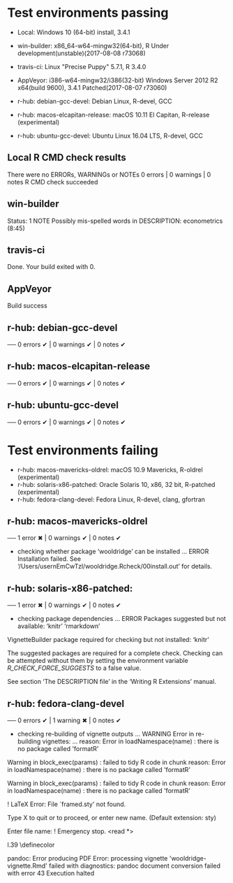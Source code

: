 
# Test environments passing
* Local: Windows 10 (64-bit) install, 3.4.1
* win-builder: x86_64-w64-mingw32(64-bit), R Under development(unstable)(2017-08-08 r73068)

* travis-ci: Linux "Precise Puppy" 5.7.1, R 3.4.0
* AppVeyor: i386-w64-mingw32/i386(32-bit) Windows Server 2012 R2 x64(build 9600), 3.4.1 Patched(2017-08-07 r73060)

* r-hub: debian-gcc-devel: Debian Linux, R-devel, GCC
* r-hub: macos-elcapitan-release: macOS 10.11 El Capitan, R-release (experimental)
* r-hub: ubuntu-gcc-devel: Ubuntu Linux 16.04 LTS, R-devel, GCC


## Local R CMD check results
There were no ERRORs, WARNINGs or NOTEs
0 errors | 0 warnings | 0 notes
R CMD check succeeded

## win-builder
Status: 1 NOTE
Possibly mis-spelled words in DESCRIPTION: econometrics (8:45)

## travis-ci
Done. Your build exited with 0.
## AppVeyor
Build success
  
## r-hub: debian-gcc-devel
── 0 errors ✔ | 0 warnings ✔ | 0 notes ✔
## r-hub: macos-elcapitan-release
── 0 errors ✔ | 0 warnings ✔ | 0 notes ✔
## r-hub: ubuntu-gcc-devel
── 0 errors ✔ | 0 warnings ✔ | 0 notes ✔


# Test environments failing
* r-hub: macos-mavericks-oldrel: macOS 10.9 Mavericks, R-oldrel (experimental)
* r-hub: solaris-x86-patched: Oracle Solaris 10, x86, 32 bit, R-patched (experimental)
* r-hub: fedora-clang-devel: Fedora Linux, R-devel, clang, gfortran

## r-hub: macos-mavericks-oldrel
── 1 error ✖ | 0 warnings ✔ | 0 notes ✔
* checking whether package ‘wooldridge’ can be installed ... ERROR
Installation failed.
See ‘/Users/usernEmCwTzl/wooldridge.Rcheck/00install.out’ for details.

## r-hub: solaris-x86-patched:
── 1 error ✖ | 0 warnings ✔ | 0 notes ✔
* checking package dependencies ... ERROR
Packages suggested but not available: ‘knitr’ ‘rmarkdown’

VignetteBuilder package required for checking but not installed: ‘knitr’

The suggested packages are required for a complete check.
Checking can be attempted without them by setting the environment
variable _R_CHECK_FORCE_SUGGESTS_ to a false value.

See section ‘The DESCRIPTION file’ in the ‘Writing R Extensions’
manual.

## r-hub: fedora-clang-devel
── 0 errors ✔ | 1 warning ✖ | 0 notes ✔
* checking re-building of vignette outputs ... WARNING
Error in re-building vignettes:
  ...
reason: Error in loadNamespace(name) : there is no package called 'formatR'

Warning in block_exec(params) :
  failed to tidy R code in chunk <unnamed-chunk-71>
reason: Error in loadNamespace(name) : there is no package called 'formatR'

Warning in block_exec(params) :
  failed to tidy R code in chunk <unnamed-chunk-72>
reason: Error in loadNamespace(name) : there is no package called 'formatR'

! LaTeX Error: File `framed.sty' not found.

Type X to quit or <RETURN> to proceed,
or enter new name. (Default extension: sty)

Enter file name: 
! Emergency stop.
<read *> 
         
l.39 \definecolor

pandoc: Error producing PDF
Error: processing vignette 'wooldridge-vignette.Rmd' failed with diagnostics:
pandoc document conversion failed with error 43
Execution halted